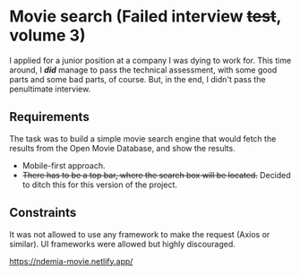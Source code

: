 # Movie search (Failed interview ~~test~~, volume 3)

I applied for a junior position at a company I was dying to work for. This time around, I ___did___ manage to pass the technical assessment, with some good parts and some bad parts, of course. But, in the end, I didn't pass the penultimate interview.

## Requirements
The task was to build a simple movie search engine that would fetch the results from the Open Movie Database, and show the results.
* Mobile-first approach.
* ~~There has to be a top bar, where the search box will be located.~~ Decided to ditch this for this version of the project.

## Constraints
It was not allowed to use any framework to make the request (Axios or similar). UI frameworks were allowed but highly discouraged.

https://ndemia-movie.netlify.app/
